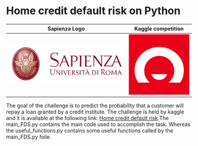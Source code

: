 # Home credit default risk on Python


Sapienza Logo             |  Kaggle competition
:-------------------------:|:-------------------------:
![Sapienza logo](https://github.com/Frankiwy/Home-credit-default-risk-on-Python/blob/main/images/logo-sapienza-new.jpg)  |  ![kaggle competion logo](https://github.com/Frankiwy/Home-credit-default-risk-on-Python/blob/main/images/homecreditdefaultrisk.png)

The goal of the challenge is to predict the probability that a customer will repay a loan granted by
a credit institute. The challenge is held by kaggle and it is available at the following link: 
[Home credit default risk](https://www.kaggle.com/c/home-credit-default-risk)
The main_FDS.py contains the main code used to accomplish the task. Whereas the useful_functions.py
contains some useful functions called by the main_FDS.py foile.


